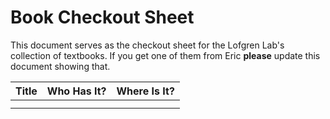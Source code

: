 # Book Checkout Sheet

This document serves as the checkout sheet for the Lofgren Lab's collection of textbooks. If you get one of them from Eric **please** update this document showing that. 

| Title 	| Who Has It? 	| Where Is It? 	| 
|--------	|-------------	|--------------	|
|          	|            	|           	| 
|       	|           	|           	|

